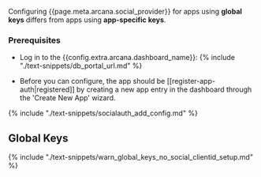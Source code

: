 Configuring {{page.meta.arcana.social_provider}} for apps using **global keys** differs from apps using **app-specific keys**.

### Prerequisites

* Log in to the {{config.extra.arcana.dashboard_name}}: {% include "./text-snippets/db_portal_url.md" %} 

* Before you can configure, the app should be [[register-app-auth|registered]] by creating a new app entry in the dashboard through the 'Create New App' wizard. 

{% include "./text-snippets/socialauth_add_config.md" %}

## Global Keys 

{% include "./text-snippets/warn_global_keys_no_social_clientid_setup.md" %}
